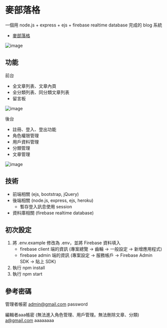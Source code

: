 # 麥部落格

一個用 node.js + express + ejs + firebase realtime database 完成的 blog 系統

- [麥部落格](https://morning-taiga-19005.herokuapp.com/?page=2)

![image](https://user-images.githubusercontent.com/5466631/126981673-1a03b945-0f03-4f14-8311-3c2f239e1c70.png)


## 功能

前台

- 全文章列表、文章內頁
- 全分類列表、同分類文章列表
- 留言板

![image](https://user-images.githubusercontent.com/5466631/126979364-c5db9d22-52c6-493b-a51d-e45f0b62a64d.png)

後台

- 註冊、登入、登出功能
- 角色權限管理
- 用戶資料管理
- 分類管理
- 文章管理

![image](https://user-images.githubusercontent.com/5466631/126979610-dff9a319-63c6-441f-8448-e32ba500eeb0.png)


## 技術

- 前端相關 (ejs, bootstrap, jQuery)
- 後端相關 (node.js, express, ejs, heroku)
  - 暫存登入訊息使用 session
- 資料庫相關 (firebase realtime database)

## 初次設定

1. 將 .env.example 修改為 .env，並將 Firebase 資料填入
    - firebase client 端的資訊 (專案總覽 -> 齒輪 -> 一般設定 -> 新增應用程式)
    - firebase admin 端的資訊 (專案設定 -> 服務帳戶 -> Firebase Admin SDK -> 貼上 SDK)
2. 執行 npm install
3. 執行 npm start

## 參考密碼

管理者帳密
admin@gmail.com
password

編輯者aaa帳密 (無法進入角色管理、用戶管理。無法刪除文章、分類)
a@gmail.com
aaaaaaaa

